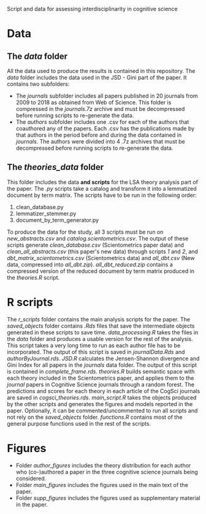 Script and data for assessing interdisciplinarity in cognitive science

# Data

## The *data* folder
All the data used to produce the results is contained in this repository.
The *data* folder includes the data used in the JSD - Gini part of the paper.
It contains two subfolders:
* The *journals* subfolder includes all papers published in 20 journals from 2009 to 2018 as obtained from Web of Science. This folder is compressed in the *journals.7z* archive and must be decompressed before running scripts to re-generate the data.
* The *authors* subfolder includes one .csv for each of the authors that coauthored any of the papers. Each .csv has the publications made by that authors in the period before and during the data contained in *journals*. The authors were divided into 4 .7z archives that must be decompressed before running scripts to re-generate the data.

## The *theories_data* folder

This folder includes the data **and scripts** for the LSA theory analysis part of the paper.
The *.py* scripts take a catalog and transform it into a lemmatized document by term matrix.
The scripts have to be run in the following order:

1. clean_database.py
2. lemmatizer_stemmer.py
3. document_by_term_generator.py

To produce the data for the study, all 3 scripts must be run on *new_abstracts.csv* and *catalog.scientometrics.csv*.
The output of these scripts generate *clean_database.csv* (Scientometrics paper data) and *clean_all_abstracts.csv* (this paper's new data) through scripts *1* and *2*, and *dbt_matrix_scientometrics.csv* (Scientometrics data) and *all_dbt.csv* (New data, compressed into *all_dbt.zip*). *all_dbt_reduced.zip* contains a compressed version of the reduced document by term matrix produced in the *theories.R* script.

# R scripts

The *r_scripts* folder contains the main analysis scripts for the paper. The *saved_objects* folder contains *.Rds* files that save the intermediate objects generated in these scripts to save time.
*data_processing.R* takes the files in the *data* folder and produces a usable version for the rest of the analysis. This script takes a very long time to run as each author file has to be incorporated. The output of this script is saved in *journalData.Rds* and *authorByJournal.rds*.
*JSD.R* calculates the Jensen-Shannon divergence and Gini Index for all papers in the *journals* data folder. The output of this script is contained in *complete_frame.rds*.
*theories.R* builds semantic space with each theory included in the Scientometrics paper, and applies them to the *journal* papers in Cognitive Science journals through a random forest. The predictions and scores for each theory in each article of the CogSci journals are saved in *cogsci_theories.rds*.
*main_script.R* takes the objects produced by the other scripts and generates the figures and models reported in the paper. Optionally, it can be commented/uncommented to run all scripts and not rely on the *saved_objects* folder.
*functions.R* contains most of the general purpose functions used in the rest of the scripts.

# Figures

* Folder *author_figures* includes the theory distribution for each author who (co-)authored a paper in the three cognitive science journals being considered.
* Folder *main_figures* includes the figures used in the main text of the paper.
* Folder *supp_figures* includes the figures used as supplementary material in the paper.
